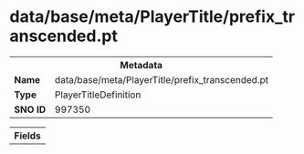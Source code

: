 <h1>data/base/meta/PlayerTitle/prefix_transcended.pt</h1><table><tr><th colspan="100%">Metadata</th></tr><tr><td><b>Name</b></td><td>data/base/meta/PlayerTitle/prefix_transcended.pt</td></tr><tr><td><b>Type</b></td><td>PlayerTitleDefinition</td></tr><tr><td><b>SNO ID</b></td><td>997350</td></tr></table>

<table><tr><th colspan="100%">Fields</th></tr></table>

